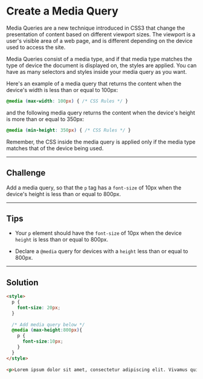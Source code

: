 # Create a Media Query

Media Queries are a new technique introduced in CSS3 that change the presentation of content based on different viewport sizes. The viewport is a user's visible area of a web page, and is different depending on the device used to access the site.

Media Queries consist of a media type, and if that media type matches the type of device the document is displayed on, the styles are applied. You can have as many selectors and styles inside your media query as you want.

Here's an example of a media query that returns the content when the device's width is less than or equal to 100px:

```css
@media (max-width: 100px) { /* CSS Rules */ }
```

and the following media query returns the content when the device's height is more than or equal to 350px:

```css
@media (min-height: 350px) { /* CSS Rules */ }
```

Remember, the CSS inside the media query is applied only if the media type matches that of the device being used.

---

## Challenge

Add a media query, so that the `p` tag has a `font-size` of 10px when the device's height is less than or equal to 800px.

---

## Tips

- Your `p` element should have the `font-size` of 10px when the device `height` is less than or equal to 800px.

- Declare a `@media` query for devices with a `height` less than or equal to 800px.

---

## Solution

```html
<style>
  p {
    font-size: 20px;
  }
  
  /* Add media query below */
  @media (max-height:800px){
    p {
      font-size:10px;
    }
  }
</style>
  
<p>Lorem ipsum dolor sit amet, consectetur adipiscing elit. Vivamus quis tempus massa. Aenean erat nisl, gravida vel vestibulum cursus, interdum sit amet lectus. Sed sit amet quam nibh. Suspendisse quis tincidunt nulla. In hac habitasse platea dictumst. Ut sit amet pretium nisl. Vivamus vel mi sem. Aenean sit amet consectetur sem. Suspendisse pretium, purus et gravida consequat, nunc ligula ultricies diam, at aliquet velit libero a dui.</p>
```